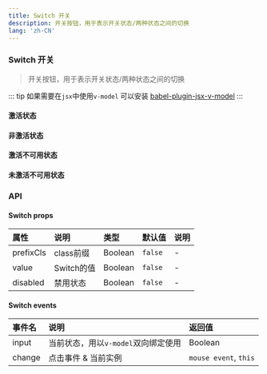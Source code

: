 ```yaml
---
title: Switch 开关
description: 开关按钮，用于表示开关状态/两种状态之间的切换
lang: 'zh-CN'
---
```

### Switch 开关
> 开关按钮，用于表示开关状态/两种状态之间的切换

<ClientOnly>


::: tip
  如果需要在`jsx`中使用`v-model` 可以安装 [babel-plugin-jsx-v-model](https://github.com/nickmessing/babel-plugin-jsx-v-model)
:::

#### 激活状态

  <template>
     <CodeBlocks>
      <Toggle v-model="value1"/>
   <template slot="code">

```jsx
<Toggle v-model={value1} />
```

  </template>
     </CodeBlocks>

  </template>

#### 非激活状态

  <template>
     <CodeBlocks>
      <Toggle v-model="value2"/>
   <template slot="code">

```jsx
<Toggle v-model={value2} />
```

  </template>
     </CodeBlocks>

  </template>

#### 激活不可用状态

  <template>
     <CodeBlocks>
      <Toggle disabled v-model="value3"/>
   <template slot="code">

```jsx
<Toggle disabled v-model={value3} />
```

  </template>
     </CodeBlocks>

  </template>

#### 未激活不可用状态

  <template>
     <CodeBlocks>
      <Toggle disabled v-model="value4"/>
   <template slot="code">

```jsx
<Toggle disabled v-model={value4} />
```

  </template>
     </CodeBlocks>

  </template>

  <script>
  export default {
    data() {
      return {
        value1: true,
        value2: false,
        value3: true,
        value4: false
      }
    }
  }
</script>

</ClientOnly>

### API
#### Switch props
| 属性      | 说明       | 类型    | 默认值  | 说明 |
| :-------- | :--------- | :------ | :------ | :--- |
| prefixCls | class前缀  | Boolean | `false` | -    |
| value     | Switch的值 | Boolean | `false` | -    |
| disabled  | 禁用状态   | Boolean | `false` | -    |

#### Switch events
| 事件名 | 说明                                | 返回值                |
| :----- | :---------------------------------- | :-------------------- |
| input  | 当前状态，用以`v-model`双向绑定使用 | Boolean               |
| change | 点击事件 & 当前实例                 | `mouse event`, `this` |
